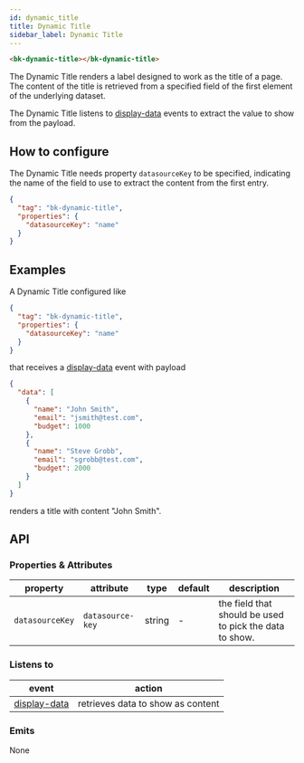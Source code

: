 ```yaml
---
id: dynamic_title
title: Dynamic Title
sidebar_label: Dynamic Title
---
```




<!--
WARNING:
This file is automatically generated. Please edit the 'README' file of the corresponding component and run `yarn copy:docs`
-->

[display-data]: /microfrontend-composer/back-kit/70_events.md#display-data



```html
<bk-dynamic-title></bk-dynamic-title>
```

The Dynamic Title renders a label designed to work as the title of a page.
The content of the title is retrieved from a specified field of the first element of the underlying dataset.

The Dynamic Title listens to [display-data] events to extract the value to show from the payload.

## How to configure

The Dynamic Title needs property `datasourceKey` to be specified,
indicating the name of the field to use to extract the content from the first entry.

```json
{
  "tag": "bk-dynamic-title",
  "properties": {
    "datasourceKey": "name"
  }
}
```

## Examples

A Dynamic Title configured like

```json
{
  "tag": "bk-dynamic-title",
  "properties": {
    "datasourceKey": "name"
  }
}
```

that receives a [display-data] event with payload

```json
{
  "data": [
    {
      "name": "John Smith",
      "email": "jsmith@test.com",
      "budget": 1000
    },
    {
      "name": "Steve Grobb",
      "email": "sgrobb@test.com",
      "budget": 2000
    }
  ]
}
```

renders a title with content "John Smith".

## API

### Properties & Attributes

| property        | attribute        | type   | default | description                                             |
| --------------- | ---------------- | ------ | ------- | ------------------------------------------------------- |
| `datasourceKey` | `datasource-key` | string | -       | the field that should be used to pick the data to show. |

### Listens to

| event          | action                            |
| -------------- | --------------------------------- |
| [display-data] | retrieves data to show as content |

### Emits

None
